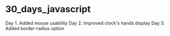 # 30_days_javascript

Day 1. Added mouse usability
Day 2. Improved clock's hands display
Day 3. Added border-radius option